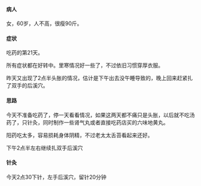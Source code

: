 #### 病人

女，60岁，人不高，很瘦90斤。

#### 症状

吃药的第21天。

所有症状都在好转中。里寒情况好一些了，不过依旧习惯穿厚衣服。

昨天又出现了2点半头胀的情况，估计是下午出去没午睡导致的，晚上回来赶紧扎了双手的后溪穴。

#### 思路

今天不准备吃药了，停一天看看情况，如果这两天都不痛只是头胀，以后就不吃汤药了，只针灸，同时制作一些肾气丸或者直接吃药店买的六味地黄丸。

阳药吃太多，容易损耗身体阴精，不过老太太舌苔看起来还好。

下午2点半左右继续扎双手后溪穴

#### 针灸

今天2点30下针，左手后溪穴，留针20分钟


